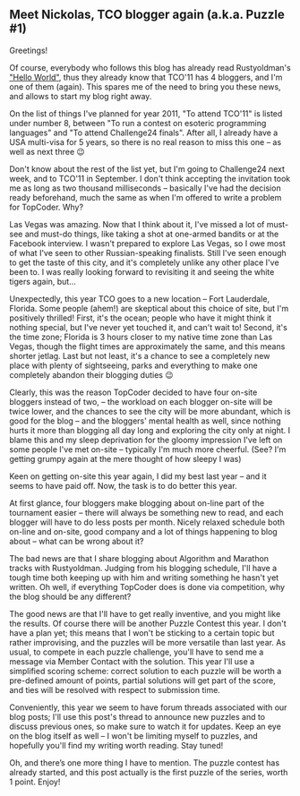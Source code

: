 ## Meet Nickolas, TCO blogger again (a.k.a. Puzzle #1)

Greetings!

Of course, everybody who follows this blog has already read Rustyoldman's ["Hello World"](https://community.topcoder.com/tco11/2011/04/16/oh-noes-not-him-again/), thus they already know that TCO'11 has 4 bloggers, and I'm one of them (again). This spares me of the need to bring you these news, and allows to start my blog right away.

On the list of things I've planned for year 2011, "To attend TCO'11" is listed under number 8, between "To run a contest on esoteric programming languages" and "To attend Challenge24 finals". After all, I already have a USA multi-visa for 5 years, so there is no real reason to miss this one – as well as next three 😉

Don't know about the rest of the list yet, but I'm going to Challenge24 next week, and to TCO'11 in September. I don't think accepting the invitation took me as long as two thousand milliseconds – basically I've had the decision ready beforehand, much the same as when I'm offered to write a problem for TopCoder. Why?

Las Vegas was amazing. Now that I think about it, I've missed a lot of must-see and must-do things, like taking a shot at one-armed bandits or at the Facebook interview. I wasn't prepared to explore Las Vegas, so I owe most of what I've seen to other Russian-speaking finalists. Still I've seen enough to get the taste of this city, and it's completely unlike any other place I've been to. I was really looking forward to revisiting it and seeing the white tigers again, but...

Unexpectedly, this year TCO goes to a new location – Fort Lauderdale, Florida. Some people (ahem!) are skeptical about this choice of site, but I'm positively thrilled! First, it's the ocean; people who have it might think it nothing special, but I've never yet touched it, and can't wait to! Second, it's the time zone; Florida is 3 hours closer to my native time zone than Las Vegas, though the flight times are approximately the same, and this means shorter jetlag. Last but not least, it's a chance to see a completely new place with plenty of sightseeing, parks and everything to make one completely abandon their blogging duties 😉

Clearly, this was the reason TopCoder decided to have four on-site bloggers instead of two, – the workload on each blogger on-site will be twice lower, and the chances to see the city will be more abundant, which is good for the blog – and the bloggers' mental health as well, since nothing hurts it more than blogging all day long and exploring the city only at night. I blame this and my sleep deprivation for the gloomy impression I've left on some people I've met on-site – typically I'm much more cheerful. (See? I'm getting grumpy again at the mere thought of how sleepy I was)

Keen on getting on-site this year again, I did my best last year – and it seems to have paid off. Now, the task is to do better this year.

At first glance, four bloggers make blogging about on-line part of the tournament easier – there will always be something new to read, and each blogger will have to do less posts per month. Nicely relaxed schedule both on-line and on-site, good company and a lot of things happening to blog about – what can be wrong about it?

The bad news are that I share blogging about Algorithm and Marathon tracks with Rustyoldman. Judging from his blogging schedule, I'll have a tough time both keeping up with him and writing something he hasn't yet written. Oh well, if everything TopCoder does is done via competition, why the blog should be any different?

The good news are that I'll have to get really inventive, and you might like the results. Of course there will be another Puzzle Contest this year. I don't have a plan yet; this means that I won't be sticking to a certain topic but rather improvising, and the puzzles will be more versatile than last year. As usual, to compete in each puzzle challenge, you'll have to send me a message via Member Contact with the solution. This year I'll use a simplified scoring scheme: correct solution to each puzzle will be worth a pre-defined amount of points, partial solutions will get part of the score, and ties will be resolved with respect to submission time.

Conveniently, this year we seem to have forum threads associated with our blog posts; I'll use this post's thread to announce new puzzles and to discuss previous ones, so make sure to watch it for updates. Keep an eye on the blog itself as well – I won't be limiting myself to puzzles, and hopefully you'll find my writing worth reading. Stay tuned!

Oh, and there’s one more thing I have to mention. The puzzle contest has already started, and this post actually is the first puzzle of the series, worth 1 point. Enjoy!
